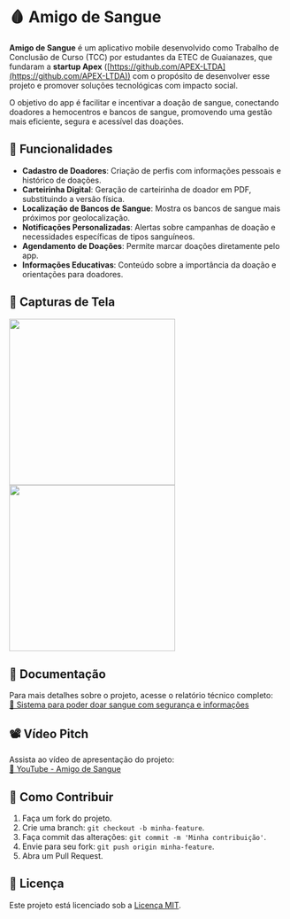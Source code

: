 
# 🩸 Amigo de Sangue

**Amigo de Sangue** é um aplicativo mobile desenvolvido como Trabalho de Conclusão de Curso (TCC) por estudantes da ETEC de Guaianazes, que fundaram a **startup Apex** ([https://github.com/APEX-LTDA](https://github.com/APEX-LTDA)) com o propósito de desenvolver esse projeto e promover soluções tecnológicas com impacto social.

O objetivo do app é facilitar e incentivar a doação de sangue, conectando doadores a hemocentros e bancos de sangue, promovendo uma gestão mais eficiente, segura e acessível das doações.

## 📱 Funcionalidades

- **Cadastro de Doadores**: Criação de perfis com informações pessoais e histórico de doações.
- **Carteirinha Digital**: Geração de carteirinha de doador em PDF, substituindo a versão física.
- **Localização de Bancos de Sangue**: Mostra os bancos de sangue mais próximos por geolocalização.
- **Notificações Personalizadas**: Alertas sobre campanhas de doação e necessidades específicas de tipos sanguíneos.
- **Agendamento de Doações**: Permite marcar doações diretamente pelo app.
- **Informações Educativas**: Conteúdo sobre a importância da doação e orientações para doadores.

## 📸 Capturas de Tela

<img src="https://github.com/juliana15paak/APP-amigo-de-sangue/blob/main/assets/home.png" width="300"/>  
<img src="https://github.com/juliana15paak/APP-amigo-de-sangue/blob/main/assets/carteirinha.png" width="300"/>

## 📄 Documentação

Para mais detalhes sobre o projeto, acesse o relatório técnico completo:  
[🔗 Sistema para poder doar sangue com segurança e informações](https://ric.cps.sp.gov.br/bitstream/123456789/30057/1/desenvolvimentodesistemas_2024_2_andreaugustocoradoleal_amigodesanguesistemasparapoderdoarsanguecomsegurancaeinformacoes_TA.pdf)

## 📽️ Vídeo Pitch

Assista ao vídeo de apresentação do projeto:  
[🎥 YouTube - Amigo de Sangue](https://youtu.be/0vyL5KI3q80)

## 📌 Como Contribuir

1. Faça um fork do projeto.
2. Crie uma branch: `git checkout -b minha-feature`.
3. Faça commit das alterações: `git commit -m 'Minha contribuição'`.
4. Envie para seu fork: `git push origin minha-feature`.
5. Abra um Pull Request.

## 📄 Licença

Este projeto está licenciado sob a [Licença MIT](LICENSE).
